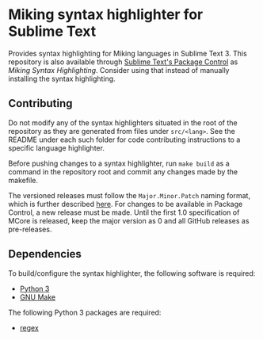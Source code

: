 # Miking syntax highlighter for Sublime Text
Provides syntax highlighting for Miking languages in Sublime Text 3. This
repository is also available through
[Sublime Text's Package Control](https://packagecontrol.io/) as
_Miking Syntax Highlighting_. Consider using that instead of manually
installing the syntax highlighting.

## Contributing
Do not modify any of the syntax highlighters situated in the root of the
repository as they are generated from files under `src/<lang>`. See the
README under each such folder for code contributing instructions to a
specific language highlighter.

Before pushing changes to a syntax highlighter, run `make build` as a command
in the repository root and commit any changes made by the makefile.

The versioned releases must follow the `Major.Minor.Patch` naming format, which
is further described [here](https://semver.org/). For changes to be available
in Package Control, a new release must be made. Until the first 1.0
specification of MCore is released, keep the major version as 0 and all GitHub
releases as pre-releases.

## Dependencies
To build/configure the syntax highlighter, the following software is required:
 - [Python 3](https://www.python.org/)
 - [GNU Make](https://www.gnu.org/software/make/)

The following Python 3 packages are required:
 - [regex](https://pypi.org/project/regex/)
